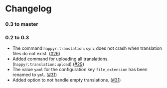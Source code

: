 # Changelog

### 0.3 to master

### 0.2 to 0.3

* The command `happyr:translation:sync` does not crash when translation files do not exist. ([#26](https://github.com/Happyr/TranslationBundle/pull/26))
* Added command for uploading all translations. (`happyr:translation:upload`) ([#29](https://github.com/Happyr/TranslationBundle/pull/31))
* The value `yaml` for the configuration key `file_extension` has been renamed to `yml`. ([#31](https://github.com/Happyr/TranslationBundle/pull/31))
* Added option to not handle empty translations. ([#31](https://github.com/Happyr/TranslationBundle/pull/31))
